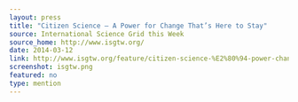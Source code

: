 ```yaml
---
layout: press
title: "Citizen Science — A Power for Change That’s Here to Stay"
source: International Science Grid this Week
source_home: http://www.isgtw.org/
date: 2014-03-12
link: http://www.isgtw.org/feature/citizen-science-%E2%80%94-power-change-that%E2%80%99s-here-stay
screenshot: isgtw.png
featured: no
type: mention
---
```

